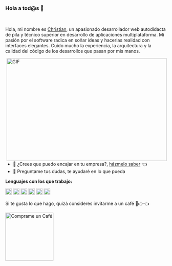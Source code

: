 ### Hola a tod@s 👋

<br />

Hola, mi nombre es [Christian](https://christian-calvo.github.io/), un apasionado desarrollador web autodidacta de pila y técnico superior en desarrollo de aplicaciones multiplataforma. Mi pasión por el software radica en soñar ideas y hacerlas realidad con interfaces elegantes. Cuido mucho la experiencia, la arquitectura y la calidad del código de los desarrollos que pasan por mis manos.

<img align="right" alt="GIF" src="https://github.com/abhisheknaiidu/abhisheknaiidu/blob/master/code.gif?raw=true" width="500" height="320" />
  
- 💼 ¿Crees que puedo encajar en tu empresa?, [házmelo saber]((https://es.linkedin.com/in/christiancalvomateos)) 👈
- 💬 Preguntame tus dudas, te ayudaré en lo que pueda

**Lenguajes con los que trabajo:**  

<code><img height="20" src="https://cdn-icons-png.flaticon.com/512/5968/5968292.png" alt="JavaScript"/></code>
<code><img height="20" src="https://ui5.sap.com/resources/sap/ui/documentation/sdk/images/logo_ui5.png" alt="SAPUI5"/></code>
<code><img height="20" src="https://cdn-icons-png.flaticon.com/512/5968/5968267.png" alt="HTML5"/></code>
<code><img height="20" src="https://cdn-icons-png.flaticon.com/512/5968/5968242.png" alt="CSS3"/></code>
<code><img height="20" src="https://cdn-icons-png.flaticon.com/512/919/919836.png" alt="MYSQL"/></code>
<code><img height="20" src="https://cdn-icons-png.flaticon.com/512/226/226777.png" alt="Java"/></code>

<!--END_SECTION:waka-->

Si te gusta lo que hago, quizá consideres invitarme a un café 🥺👉👈

<a href="https://christian-calvo.github.io" target="_blank"><img src="https://cdn.buymeacoffee.com/buttons/v2/default-red.png" alt="Comprame un Café" width="150" ></a>
